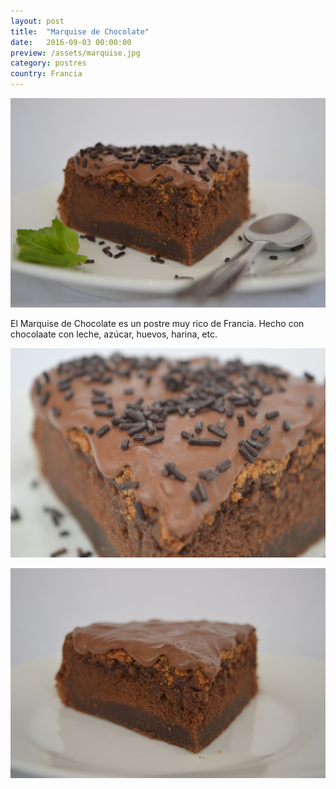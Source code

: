 ```yaml
---
layout: post
title:  "Marquise de Chocolate"
date:   2016-09-03 00:00:00
preview: /assets/marquise.jpg
category: postres
country: Francia
---
```


![Marquise 1](/assets/marquise.jpg)

El Marquise de Chocolate es un postre muy rico de Francia. Hecho con chocolaate con leche, azúcar, huevos, harina, etc.

![Marquise 2](/assets/marquise_2.jpg)

![Marquise 3](/assets/marquise_3.jpg)
